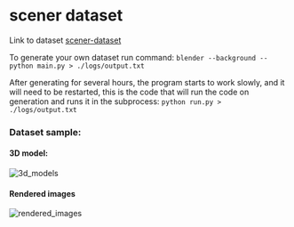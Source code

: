 # scener dataset

Link to dataset [scener-dataset](https://github.com/imangali01/scener-dataset/releases/tag/v1.0)

To generate your own dataset run command:
`blender --background --python main.py > ./logs/output.txt`

After generating for several hours, the program starts to work slowly, and it will need to be restarted, this is the code that will run the code on generation and runs it in the subprocess:
`python run.py > ./logs/output.txt`


### Dataset sample:<br>

#### 3D model:
![3d_models](https://github.com/imangali01/scener-dataset/blob/main/sample/3d_models.png)

#### Rendered images
![rendered_images](https://github.com/imangali01/scener-dataset/blob/main/sample/rendered_images.png)
